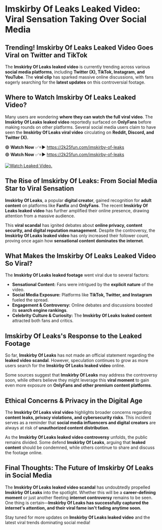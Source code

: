 # Imskirby Of Leaks Leaked Video: Viral Sensation Taking Over Social Media

## **Trending! Imskirby Of Leaks Leaked Video Goes Viral on Twitter and TikTok**
The **Imskirby Of Leaks leaked video** is currently trending across various **social media platforms**, including **Twitter (X), TikTok, Instagram, and YouTube**. The **viral clip** has sparked massive online discussions, with fans eagerly searching for the **latest updates** on this controversial footage.

## **Where to Watch Imskirby Of Leaks Leaked Video?**
Many users are wondering **where they can watch the full viral video**. The **Imskirby Of Leaks leaked video** reportedly surfaced on **OnlyFans** before making rounds on other platforms. Several social media users claim to have seen the **Imskirby Of Leaks viral video** circulating on **Reddit, Discord, and Twitter (X).**

🟢 **Watch Now** ✅=► https://2k25fun.com/imskirby-of-leaks  
🟢 **Watch Now** ✅=► https://2k25fun.com/imskirby-of-leaks  

[![Watch Leaked Video.](https://miro.medium.com/v2/resize:fit:828/format:webp/1*cilzJN44JGOrTw9NJCrNHA.gif "Watch Leaked Video")](https://2k25fun.com/imskirby-of-leaks)

## **The Rise of Imskirby Of Leaks: From Social Media Star to Viral Sensation**
**Imskirby Of Leaks**, a popular **digital creator**, gained recognition for **adult content** on platforms like **Fanfix** and **OnlyFans**. The recent **Imskirby Of Leaks leaked video** has further amplified their online presence, drawing attention from a massive audience.

This **viral scandal** has ignited debates about **online privacy, content security, and digital reputation management**. Despite the controversy, the **Imskirby Of Leaks leaked video** has only increased their follower count, proving once again how **sensational content dominates the internet**.

## **What Makes the Imskirby Of Leaks Leaked Video So Viral?**
The **Imskirby Of Leaks leaked footage** went viral due to several factors:
- **Sensational Content:** Fans were intrigued by the **explicit nature** of the video.
- **Social Media Exposure:** Platforms like **TikTok, Twitter, and Instagram** fueled the spread.
- **Engagement & Controversy:** Online debates and discussions boosted its **search engine rankings**.
- **Celebrity Culture & Curiosity:** The **Imskirby Of Leaks leaked content** attracted both fans and critics.

## **Imskirby Of Leaks's Response to the Leaked Footage**
So far, **Imskirby Of Leaks** has not made an official statement regarding the **leaked video scandal**. However, speculation continues to grow as more users search for the **Imskirby Of Leaks leaked video** online.

Some sources suggest that **Imskirby Of Leaks** may address the controversy soon, while others believe they might leverage this **viral moment** to gain even more exposure on **OnlyFans and other premium content platforms**.

## **Ethical Concerns & Privacy in the Digital Age**
The **Imskirby Of Leaks viral video** highlights broader concerns regarding **content leaks, privacy violations, and cybersecurity risks**. This incident serves as a reminder that **social media influencers and digital creators** are always at risk of **unauthorized content distribution**.

As the **Imskirby Of Leaks leaked video controversy** unfolds, the public remains divided. Some defend **Imskirby Of Leaks**, arguing that **leaked content** should be condemned, while others continue to share and discuss the footage online.

## **Final Thoughts: The Future of Imskirby Of Leaks in Social Media**
The **Imskirby Of Leaks leaked video scandal** has undoubtedly propelled **Imskirby Of Leaks** into the spotlight. Whether this will be a **career-defining moment** or just another fleeting **internet controversy** remains to be seen. One thing is certain—**Imskirby Of Leaks has successfully captured the internet's attention, and their viral fame isn't fading anytime soon.**

Stay tuned for more updates on **Imskirby Of Leaks leaked video** and the latest viral trends dominating social media!